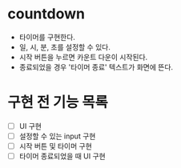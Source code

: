 # countdown

- 타이머를 구현한다.
- 일, 시, 분, 초를 설정할 수 있다.
- 시작 버튼을 누르면 카운트 다운이 시작된다.
- 종료되었을 경우 '타이머 종료' 텍스트가 화면에 뜬다.

# 구현 전 기능 목록

- [ ] UI 구현
- [ ] 설정할 수 있는 input 구현
- [ ] 시작 버튼 및 타이머 구현
- [ ] 타이머 종료되었을 때 UI 구현
